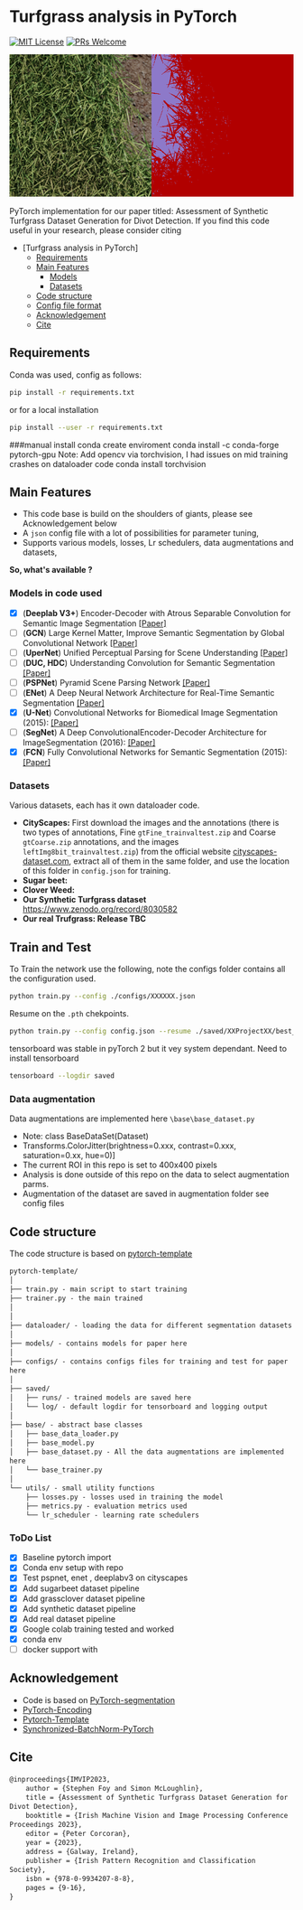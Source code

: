 # Turfgrass analysis in PyTorch
[![MIT License](https://img.shields.io/badge/license-MIT-green.svg)](https://opensource.org/licenses/MIT) [![PRs Welcome](https://img.shields.io/badge/PRs-welcome-brightgreen.svg?style=flat-square)](http://makeapullrequest.com)


<img src="./sample_images/front.png" name="RGB">

PyTorch implementation for our paper titled: Assessment of Synthetic Turfgrass Dataset Generation for Divot Detection.
If you find this code useful in your research, please consider citing

<!-- TOC -->

- [Turfgrass analysis in PyTorch]
  - [Requirements](#requirements)
  - [Main Features](#main-features)
    - [Models](#models)
    - [Datasets](#datasets)
  - [Code structure](#code-structure)
  - [Config file format](#config-file-format)
  - [Acknowledgement](#acknowledgement)
  - [Cite](#cite)

<!-- /TOC -->



## Requirements
Conda was used, config as follows:

```bash
pip install -r requirements.txt
```

or for a local installation

```bash
pip install --user -r requirements.txt
```
###manual install 
conda create enviroment
conda install -c conda-forge pytorch-gpu
Note: Add opencv via torchvision, I had issues on mid training crashes on dataloader code
conda install torchvision

## Main Features

- This code base is build on the shoulders of giants, please see  Acknowledgement below
- A `json` config file with a lot of possibilities for parameter tuning,
- Supports various models, losses, Lr schedulers, data augmentations and datasets,

**So, what's available ?**

### Models in code used
- [x] (**Deeplab V3+**) Encoder-Decoder with Atrous Separable Convolution for Semantic Image Segmentation [[Paper]](https://arxiv.org/abs/1802.02611) 
- [ ] (**GCN**) Large Kernel Matter, Improve Semantic Segmentation by Global Convolutional Network [[Paper]](https://arxiv.org/abs/1703.02719)
- [ ] (**UperNet**) Unified Perceptual Parsing for Scene Understanding [[Paper]](https://arxiv.org/abs/1807.10221)
- [ ] (**DUC, HDC**) Understanding Convolution for Semantic Segmentation [[Paper]](https://arxiv.org/abs/1702.08502) 
- [ ] (**PSPNet**) Pyramid Scene Parsing Network [[Paper]](http://jiaya.me/papers/PSPNet_cvpr17.pdf) 
- [ ] (**ENet**) A Deep Neural Network Architecture for Real-Time Semantic Segmentation [[Paper]](https://arxiv.org/abs/1606.02147)
- [x] (**U-Net**) Convolutional Networks for Biomedical Image Segmentation (2015): [[Paper]](https://arxiv.org/abs/1505.04597)
- [ ] (**SegNet**) A Deep ConvolutionalEncoder-Decoder Architecture for ImageSegmentation (2016): [[Paper]](https://arxiv.org/pdf/1511.00561)
- [x] (**FCN**) Fully Convolutional Networks for Semantic Segmentation (2015): [[Paper]](https://people.eecs.berkeley.edu/~jonlong/long_shelhamer_fcn.pdf) 

### Datasets
Various datasets, each has it own dataloader code.

- **CityScapes:** First download the images and the annotations (there is two types of annotations, Fine `gtFine_trainvaltest.zip` and Coarse `gtCoarse.zip` annotations, and the images `leftImg8bit_trainvaltest.zip`) from the official website [cityscapes-dataset.com](https://www.cityscapes-dataset.com/downloads/), extract all of them in the same folder, and use the location of this folder in `config.json` for training.
- **Sugar beet:**
- **Clover Weed:**
- **Our Synthetic Turfgrass dataset** https://www.zenodo.org/record/8030582
- **Our real Trufgrass: Release TBC**

## Train and Test
To Train the network use the following, note the configs folder contains all the configuration used.


```bash
python train.py --config ./configs/XXXXXX.json 
```

Resume on the `.pth` chekpoints.

```bash
python train.py --config config.json --resume ./saved/XXProjectXX/best_model.pth --eval true
```

tensorboard was stable in pyTorch 2 but it vey system dependant. 
Need to install tensorboard

```bash
tensorboard --logdir saved
```

### Data augmentation
Data augmentations are implemented here `\base\base_dataset.py`
- Note: class BaseDataSet(Dataset)
- Transforms.ColorJitter(brightness=0.xxx, contrast=0.xxx, saturation=0.xx, hue=0)]
- The current ROI in this repo is set to 400x400 pixels 
- Analysis is done outside of this repo on the data to select augmentation parms.
- Augmentation of the dataset are saved in augmentation folder see config files


## Code structure
The code structure is based on [pytorch-template](https://github.com/victoresque/pytorch-template/blob/master/README.md)

  ```
  pytorch-template/
  │
  ├── train.py - main script to start training
  ├── trainer.py - the main trained
  │
  │
  ├── dataloader/ - loading the data for different segmentation datasets
  │
  ├── models/ - contains models for paper here
  │
  ├── configs/ - contains configs files for training and test for paper here
  │
  ├── saved/
  │   ├── runs/ - trained models are saved here
  │   └── log/ - default logdir for tensorboard and logging output
  │
  ├── base/ - abstract base classes
  │   ├── base_data_loader.py
  │   ├── base_model.py
  │   ├── base_dataset.py - All the data augmentations are implemented here
  │   └── base_trainer.py
  │  
  └── utils/ - small utility functions
      ├── losses.py - losses used in training the model
      ├── metrics.py - evaluation metrics used
      └── lr_scheduler - learning rate schedulers 
  ```
### ToDo List
- [x] Baseline pytorch import
- [x] Conda env setup with repo
- [x] Test pspnet, enet , deeplabv3 on cityscapes 
- [x] Add sugarbeet dataset pipeline
- [x] Add grassclover dataset pipeline 
- [x] Add synthetic dataset pipeline
- [x] Add real dataset pipeline
- [x] Google colab training tested and worked
- [x] conda env
- [ ] docker support with 

## Acknowledgement
- Code is based on [PyTorch-segmentation](https://github.com/yassouali/pytorch-segmentation)
- [PyTorch-Encoding](https://github.com/zhanghang1989/PyTorch-Encoding)
- [Pytorch-Template](https://github.com/victoresque/pytorch-template/blob/master/README.m)
- [Synchronized-BatchNorm-PyTorch](https://github.com/vacancy/Synchronized-BatchNorm-PyTorch)

## Cite
```
@inproceedings{IMVIP2023,
    author = {Stephen Foy and Simon McLoughlin},
    title = {Assessment of Synthetic Turfgrass Dataset Generation for Divot Detection},
    booktitle = {Irish Machine Vision and Image Processing Conference Proceedings 2023},
    editor = {Peter Corcoran},
    year = {2023},
    address = {Galway, Ireland},
    publisher = {Irish Pattern Recognition and Classification Society},
    isbn = {978-0-9934207-8-8},
    pages = {9-16},
}
```


